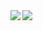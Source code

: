 <div>
  <img align="left" src="https://github-readme-stats.vercel.app/api?username=hiroto0222&count_private=true&show_icons=true&theme=buefy" />
  <img align="left" src="https://github-readme-stats.vercel.app/api/top-langs/?username=hiroto0222&hide=jupyter%20notebook,shaderlab,tex,css,html,shell,scss&langs_count=9&theme=buefy&layout=compact" />
</div>
